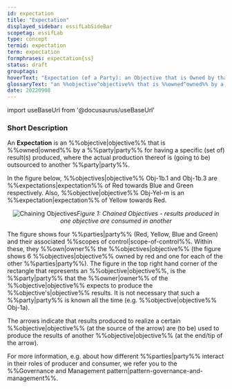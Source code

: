 ```yaml
---
id: expectation
title: "Expectation"
displayed_sidebar: essifLabSideBar
scopetag: essifLab
type: concept
termid: expectation
term: expectation
formphrases: expectation{ss}
status: draft
grouptags:
hoverText: "Expectation (of a Party): an Objective that is Owned by that Party for having a specific (set of) result(s) produced, where the actual production thereof is (going to be) outsourced to another Party."
glossaryText: "an %%objective^objective%% that is %%owned^owned%% by a %%party^party%% for having a specific (set of) result(s) produced, where the actual production thereof is (going to be) outsourced to another %%party^party%%."
date: 20220908
---
```


import useBaseUrl from '@docusaurus/useBaseUrl'

### Short Description
An **Expectation** is an %%objective|objective%% that is %%owned|owned%% by a %%party|party%% for having a specific (set of) result(s) produced, where the actual production thereof is (going to be) outsourced to another %%party|party%%.

In the figure below, %%objectives|objective%% Obj-1b.1 and Obj-1b.3 are %%expectations|expectation%% of Red towards Blue and Green respectively. Also, %%objective|objective%% Obj-Yel-m is an %%expectation|expectation%% of Yellow towards Red.

<p align="center">
<img
  alt="Chaining Objectives"
  src={useBaseUrl('images/essif-lab-objective-symbolnotation.png')}
/><i>Figure 1: Chained Objectives - results produced in one objective are consumed in another</i>
</p>

The figure shows four %%parties|party%% (Red, Yellow, Blue and Green) and their associated %%scopes of control|scope-of-control%%. Within these, they %%own|owner%% the %%objectives|objective%% (the figure shows 6 %%objectives|objective%% owned by red and one for each of the other %%parties|party%%). The figure in the top right hand corner of the rectangle that represents an %%objective|objective%%, is the %%party|party%% that the %%owner|owner%% of the %%objective|objective%% expects to produce the %%objective's|objective%% results. It is not necessary that such a %%party|party%% is known all the time (e.g. %%objective|objective%% Obj-1a).

The arrows indicate that results produced to realize a certain %%objective|objective%% (at the source of the arrow) are (to be) used to produce the results of another %%objective|objective%% (at the end/tip of the arrow).

For more information, e.g. about how different %%parties|party%% interact in their roles of producer and consumer, we refer you to the %%Governance and Management pattern|pattern-governance-and-management%%.